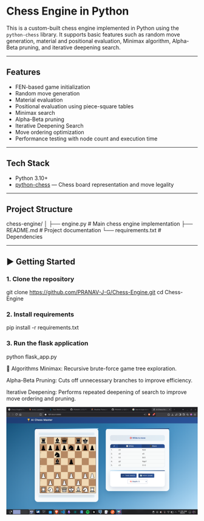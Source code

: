 # Chess Engine in Python

This is a custom-built chess engine implemented in Python using the `python-chess` library. It supports basic features such as random move generation, material and positional evaluation, Minimax algorithm, Alpha-Beta pruning, and iterative deepening search.

---

##  Features

-  FEN-based game initialization
-  Random move generation
-  Material evaluation
-  Positional evaluation using piece-square tables
-  Minimax search
-  Alpha-Beta pruning
-  Iterative Deepening Search
-  Move ordering optimization
-  Performance testing with node count and execution time

---

## Tech Stack

- Python 3.10+
- [python-chess](https://python-chess.readthedocs.io/en/latest/) — Chess board representation and move legality

---

##  Project Structure

chess-engine/
│
├── engine.py # Main chess engine implementation
├── README.md # Project documentation
└── requirements.txt # Dependencies



---

## ▶️ Getting Started

### 1. Clone the repository

git clone https://github.com/PRANAV-J-G/Chess-Engine.git
cd Chess-Engine

### 2. Install requirements
pip install -r requirements.txt

### 3. Run the flask application 

python flask_app.py

🧠 Algorithms
Minimax: Recursive brute-force game tree exploration.

Alpha-Beta Pruning: Cuts off unnecessary branches to improve efficiency.

Iterative Deepening: Performs repeated deepening of search to improve move ordering and pruning.


![alt text](assets/image.png) 